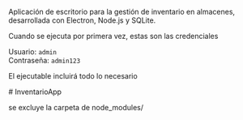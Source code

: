 
Aplicación de escritorio para la gestión de inventario en almacenes, desarrollada con Electron, Node.js y SQLite. 


Cuando se ejecuta por primera vez, estas son las credenciales

 Usuario: `admin`  
 Contraseña: `admin123`

El ejecutable incluirá todo lo necesario



#   I n v e n t a r i o A p p 

se excluye la carpeta de node_modules/
 
 
